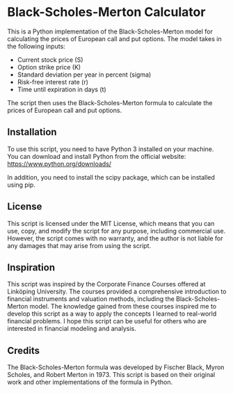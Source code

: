 # Black-Scholes-Merton Calculator

This is a Python implementation of the Black-Scholes-Merton model for calculating the prices of European call and put options. The model takes in the following inputs:

- Current stock price (S)
- Option strike price (K)
- Standard deviation per year in percent (sigma)
- Risk-free interest rate (r)
- Time until expiration in days (t)

The script then uses the Black-Scholes-Merton formula to calculate the prices of European call and put options.

## Installation
To use this script, you need to have Python 3 installed on your machine. You can download and install Python from the official website: https://www.python.org/downloads/

In addition, you need to install the scipy package, which can be installed using pip.

## License
This script is licensed under the MIT License, which means that you can use, copy, and modify the script for any purpose, including commercial use. However, the script comes with no warranty, and the author is not liable for any damages that may arise from using the script.

## Inspiration
This script was inspired by the Corporate Finance Courses offered at Linköping University. The courses provided a comprehensive introduction to financial instruments and valuation methods, including the Black-Scholes-Merton model. The knowledge gained from these courses inspired me to develop this script as a way to apply the concepts I learned to real-world financial problems. I hope this script can be useful for others who are interested in financial modeling and analysis.

## Credits
The Black-Scholes-Merton formula was developed by Fischer Black, Myron Scholes, and Robert Merton in 1973. This script is based on their original work and other implementations of the formula in Python.

